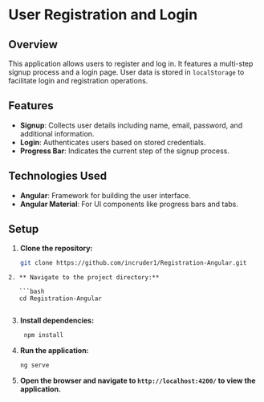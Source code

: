 # User Registration and Login

## Overview

This application allows users to register and log in. It features a multi-step signup process and a login page. User data is stored in `localStorage` to facilitate login and registration operations.

## Features

- **Signup**: Collects user details including name, email, password, and additional information.
- **Login**: Authenticates users based on stored credentials.
- **Progress Bar**: Indicates the current step of the signup process.

## Technologies Used

- **Angular**: Framework for building the user interface.
- **Angular Material**: For UI components like progress bars and tabs.

## Setup

1. **Clone the repository:**

   ```bash
   git clone https://github.com/incruder1/Registration-Angular.git
```
2. ** Navigate to the project directory:**

   ```bash
   cd Registration-Angular
   
   ```
3. **Install dependencies:**

   ```bash
    npm install
    ```
4. **Run the application:**

   ```bash
   ng serve
   ```
5. **Open the browser and navigate to `http://localhost:4200/` to view the application.**